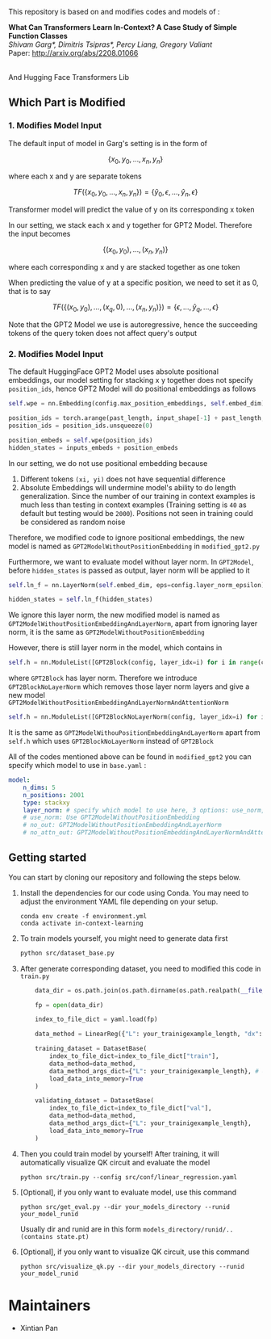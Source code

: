 This repository is based on and modifies codes and models of :

**What Can Transformers Learn In-Context? A Case Study of Simple Function Classes** <br>
*Shivam Garg\*, Dimitris Tsipras\*, Percy Liang, Gregory Valiant* <br>
Paper: http://arxiv.org/abs/2208.01066 <br><br>

And Hugging Face Transformers Lib

## Which Part is Modified

### 1. Modifies Model Input

The default input of model in Garg's setting is in the form of
```math
\{x_0,y_0,\dots,x_n,y_n\}
```
where each x and y are separate tokens
```math
TF(\{x_0,y_0,\dots,x_n,y_n\}) = \{\hat{y}_0,\epsilon,\dots,\hat{y}_n,\epsilon\}
```
Transformer model will predict the value of y on its corresponding x token

In our setting, we stack each x and y together for GPT2 Model. Therefore the input becomes
```math
\{(x_0,y_0),\dots,(x_n,y_n)\}
```
where each corresponding x and y are stacked together as one token

When predicting the value of y at a specific position, we need to set it as 0, that is to say
```math
TF(\{(x_0,y_0),\dots,(x_q,0),\dots,(x_n,y_n)\}) = \{\epsilon,\dots,\hat{y}_q,\dots,\epsilon\}
```
Note that the GPT2 Model we use is autoregressive, hence the succeeding tokens of the query token does not affect query's output

### 2. Modifies Model Input

The default HuggingFace GPT2 Model uses absolute positional embeddings, our model setting for stacking x y together does not specify `position_ids`, hence GPT2 Model will do positional embeddings as follows

```python
self.wpe = nn.Embedding(config.max_position_embeddings, self.embed_dim) # 

position_ids = torch.arange(past_length, input_shape[-1] + past_length, dtype=torch.long, device=device)
position_ids = position_ids.unsqueeze(0)

position_embeds = self.wpe(position_ids)
hidden_states = inputs_embeds + position_embeds
```

In our setting, we do not use positional embedding because

1. Different tokens `(xi, yi)` does not have sequential difference
2. Absolute Embeddings will undermine model's ability to do length generalization. Since the number of our training in context examples is much less than testing in context examples (Training setting is `40` as default but testing would be `2000`). Positions not seen in training could be considered as random noise

Therefore, we modified code to ignore positional embeddings, the new model is named as `GPT2ModelWithoutPositionEmbedding` in `modified_gpt2.py`

Furthermore, we want to evaluate model without layer norm. In `GPT2Model`, before `hidden_states` is passed as output, layer norm will be applied to it

``` python
self.ln_f = nn.LayerNorm(self.embed_dim, eps=config.layer_norm_epsilon)

hidden_states = self.ln_f(hidden_states)
```

We ignore this layer norm, the new modified model is named as `GPT2ModelWithoutPositionEmbeddingAndLayerNorm`, apart from ignoring layer norm, it is the same as `GPT2ModelWithoutPositionEmbedding`

However, there is still layer norm in the model, which contains in

```python
self.h = nn.ModuleList([GPT2Block(config, layer_idx=i) for i in range(config.num_hidden_layers)])
```

where `GPT2Block` has layer norm. Therefore we introduce `GPT2BlockNoLayerNorm` which removes those layer norm layers and give a new model `GPT2ModelWithoutPositionEmbeddingAndLayerNormAndAttentionNorm`

```python
self.h = nn.ModuleList([GPT2BlockNoLayerNorm(config, layer_idx=i) for i in range(config.num_hidden_layers)])
```

It is the same as `GPT2ModelWithouPositionEmbeddingAndLayerNorm` apart from `self.h` which uses `GPT2BlockNoLayerNorm` instead of `GPT2Block`

All of the codes mentioned above can be found in `modified_gpt2` you can specify which model to use in `base.yaml` :

```yaml
model:
    n_dims: 5
    n_positions: 2001
    type: stackxy
    layer_norm: # specify which model to use here, 3 options: use_norm, no_out, no_attn_out
    # use_norm: Use GPT2ModelWithoutPositionEmbedding
    # no_out: GPT2ModelWithoutPositionEmbeddingAndLayerNorm
    # no_attn_out: GPT2ModelWithoutPositionEmbeddingAndLayerNormAndAttentionNorm
```



## Getting started

You can start by cloning our repository and following the steps below.

1. Install the dependencies for our code using Conda. You may need to adjust the environment YAML file depending on your setup.

   ```
   conda env create -f environment.yml
   conda activate in-context-learning
   ```

2. To train models yourself, you might need to generate data first

   ```bash
   python src/dataset_base.py
   ```

3. After generate corresponding dataset, you need to modified this code in `train.py`

   ```python
       data_dir = os.path.join(os.path.dirname(os.path.realpath(__file__)), "your_dataset_name/index_to_file_dict.yaml")
   
       fp = open(data_dir)
   
       index_to_file_dict = yaml.load(fp)
   
       data_method = LinearReg({"L": your_trainigexample_length, "dx": n_dims, "dy": 1, "number_of_samples": 1, "noise_std": 0}) # This is used to transform data for training, it is not need to be the same as how you generate dataset
   
       training_dataset = DatasetBase(
           index_to_file_dict=index_to_file_dict["train"], 
           data_method=data_method,
           data_method_args_dict={"L": your_trainigexample_length}, # 40 is recommended
           load_data_into_memory=True
       )
   
       validating_dataset = DatasetBase(
           index_to_file_dict=index_to_file_dict["val"], 
           data_method=data_method,
           data_method_args_dict={"L": your_trainigexample_length},
           load_data_into_memory=True
       )
   ```

4. Then you could train model by yourself! After training, it will automatically visualize QK circuit and evaluate the model

   ```
   python src/train.py --config src/conf/linear_regression.yaml
   ```

5. [Optional], if you only want to evaluate model, use this command

   ```
   python src/get_eval.py --dir your_models_directory --runid your_model_runid
   ```

   Usually dir and runid are in this form `models_directory/runid/..(contains state.pt)`

6. [Optional], if you only want to visualize QK circuit, use this command

   ```
   python src/visualize_qk.py --dir your_models_directory --runid your_model_runid
   ```

   

# Maintainers

* Xintian Pan

